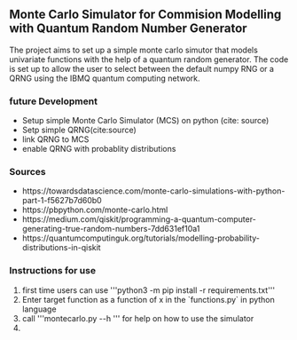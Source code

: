 ## Monte Carlo Simulator for Commision Modelling with Quantum Random Number Generator

The project aims to set up a simple monte carlo simutor that models univariate functions with the help of a quantum random generator. The code is set up to allow the user to select between the default numpy RNG or a QRNG using the IBMQ quantum computing network.

### future Development
<ul>
<li> Setup simple Monte Carlo Simulator (MCS) on python (cite: source)</li>
<li>Setp simple QRNG(cite:source)</li>
<li>link QRNG to MCS</li>
<li>enable QRNG with probablity distributions</li>
</ul>

### Sources
<ul>
<li>https://towardsdatascience.com/monte-carlo-simulations-with-python-part-1-f5627b7d60b0</li>
<li>https://pbpython.com/monte-carlo.html</li>
<li>https://medium.com/qiskit/programming-a-quantum-computer-generating-true-random-numbers-7dd631ef10a1</li>
<li>https://quantumcomputinguk.org/tutorials/modelling-probability-distributions-in-qiskit</li>

</ul>

### Instructions for use
<ol>
<li> first time users can use '''python3 -m pip install -r requirements.txt'''</li>
<li>Enter target function as a function of x in the `functions.py` in python language </li>
<li>call '''montecarlo.py --h ''' for help on how to use the simulator<li>
</ol>
